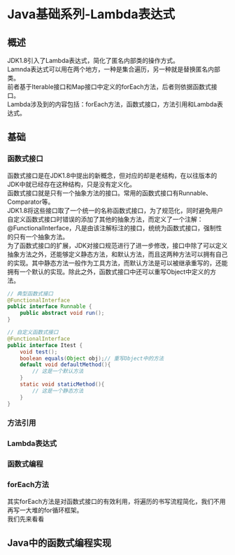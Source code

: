 # Java基础系列-Lambda表达式
## 概述
JDK1.8引入了Lambda表达式，简化了匿名内部类的操作方式。  
Lamnda表达式可以用在两个地方，一种是集合遍历，另一种就是替换匿名内部类。  
前者基于Iterable接口和Map接口中定义的forEach方法，后者则依据函数式接口。  
Lambda涉及到的内容包括：forEach方法，函数式接口，方法引用和Lambda表达式。  
## 基础
### 函数式接口
函数式接口是在JDK1.8中提出的新概念，但对应的却是老结构，在以往版本的JDK中就已经存在这种结构，只是没有定义化。  
函数式接口就是只有一个抽象方法的接口。常用的函数式接口有Runnable、Comparator等。  
JDK1.8将这些接口取了一个统一的名称函数式接口，为了规范化，同时避免用户自定义函数式接口时错误的添加了其他的抽象方法，而定义了一个注解：@FunctionalInterface，凡是由该注解标注的接口，统统为函数式接口，强制性的只有一个抽象方法。  
为了函数式接口的扩展，JDK对接口规范进行了进一步修改，接口中除了可以定义抽象方法之外，还能够定义静态方法，和默认方法，而且这两种方法可以拥有自己的实现。其中静态方法一般作为工具方法，而默认方法是可以被继承重写的，还能拥有一个默认的实现。除此之外，函数式接口中还可以重写Object中定义的方法。
```java
// 典型函数式接口
@FunctionalInterface
public interface Runnable {
    public abstract void run();
}
```
```java
// 自定义函数式接口
@FunctionalInterface
public interface Itest {
    void test();
    boolean equals(Object obj);// 重写Object中的方法
    default void defaultMethod(){
        // 这是一个默认方法
    }
    static void staticMethod(){
        // 这是一个静态方法
    }
}
```
### 方法引用
### Lambda表达式
### 函数式编程
### forEach方法
其实forEach方法是对函数式接口的有效利用，将遍历的书写流程简化，我们不用再写一大堆的for循环框架。  
我们先来看看
## Java中的函数式编程实现

